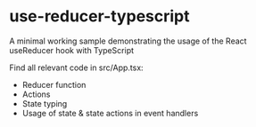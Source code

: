 # use-reducer-typescript

A minimal working sample demonstrating the usage of the React useReducer hook with TypeScript 

Find all relevant code in src/App.tsx:
- Reducer function
- Actions
- State typing
- Usage of state & state actions in event handlers
